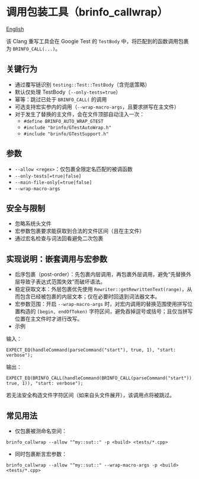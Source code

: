 # 调用包装工具（brinfo_callwrap）

[English](./CallWrapTool.md)

该 Clang 重写工具会在 Google Test 的 `TestBody` 中，将匹配到的函数调用包裹为 `BRINFO_CALL(...)`。

## 关键行为

- 通过覆写链识别 `testing::Test::TestBody`（含兜底策略）
- 默认仅处理 TestBody（`--only-tests=true`）
- 幂等：跳过已处于 `BRINFO_CALL(` 的调用
- 可选支持宏实参内的调用（`--wrap-macro-args`，且要求拼写在主文件）
- 对于发生了替换的主文件，会在文件顶部自动注入一次：
  - `#define BRINFO_AUTO_WRAP_GTEST`
  - `#include "brinfo/GTestAutoWrap.h"`
  - `#include "brinfo/GTestSupport.h"`

## 参数

- `--allow <regex>`：仅包裹全限定名匹配的被调函数
- `--only-tests[=true|false]`
- `--main-file-only[=true|false]`
- `--wrap-macro-args`

## 安全与限制

- 忽略系统头文件
- 宏参数包裹要求能获取到合法的文件区间（且在主文件）
- 通过宏名检查与词法回看避免二次包裹

## 实现说明：嵌套调用与宏参数

- 后序包裹（post-order）：先包裹内层调用，再包裹外层调用，避免“先替换外层导致子表达式范围失效”而破坏语法。
- 稳定获取文本：外层包裹优先使用 `Rewriter::getRewrittenText(range)`，从而包含已经被包裹的内层文本；仅在必要时回退到词法器文本。
- 宏参数范围：开启 `--wrap-macro-args` 时，对宏内调用的替换范围使用拼写位置构造的 `[begin, endOfToken)` 字符区间，避免吞掉逗号或括号；且仅当拼写位置在主文件时才进行改写。
- 示例

输入：

```
EXPECT_EQ(handleCommand(parseCommand("start"), true, 1), "start: verbose");
```

输出：

```
EXPECT_EQ(BRINFO_CALL(handleCommand(BRINFO_CALL(parseCommand("start")), true, 1)), "start: verbose");
```

若无法安全构造文件字符区间（如来自头文件展开），该调用点将被跳过。

## 常见用法

- 仅包裹被测命名空间：

```
brinfo_callwrap --allow "^my::sut::" -p <build> <tests/*.cpp>
```

- 同时包裹断言宏参数：

```
brinfo_callwrap --allow "^my::sut::" --wrap-macro-args -p <build> <tests/*.cpp>
```

